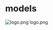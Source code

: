 <h1>models</h1>
<div class="container text-center">
<div class="row">
<div class="col col-lg-2 col-6">
<img src="https://media.evkx.net/multimedia/models/logo_xst.png" class="img-thumbnail" alt="logo.png">
logo.png
</div>
</div>
</div>
